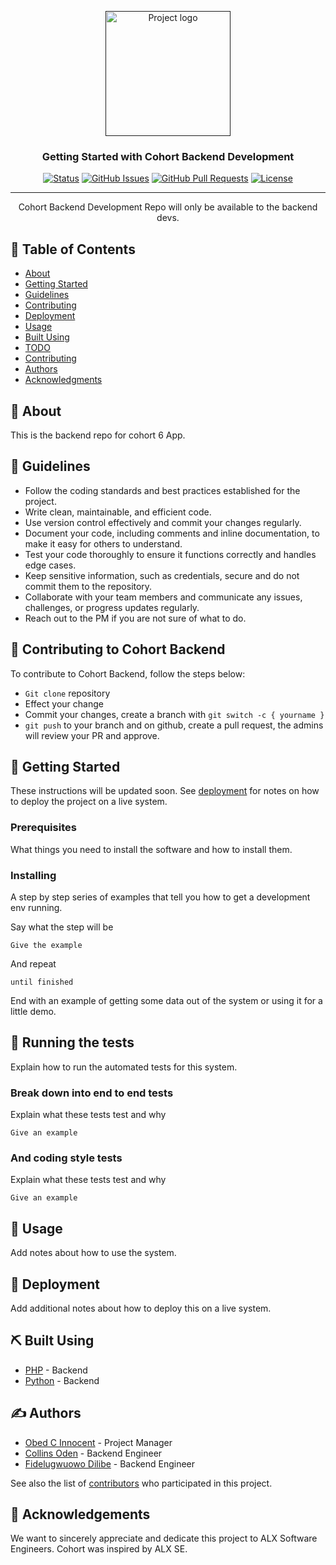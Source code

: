 <p align="center">
  <a href="" rel="noopener">
 <img width=200px height=200px src="https://i.imgur.com/6wj0hh6.jpg" alt="Project logo"></a>
</p>

<h3 align="center">Getting Started with Cohort Backend Development</h3>

<div align="center">

[![Status](https://img.shields.io/badge/status-active-success.svg)]()
[![GitHub Issues](https://img.shields.io/github/issues/kylelobo/The-Documentation-Compendium.svg)](https://github.com/Cohort6-lab/Cohort-Backend-Dev/issues)
[![GitHub Pull Requests](https://img.shields.io/github/issues-pr/kylelobo/The-Documentation-Compendium.svg)](https://github.com/Cohort6-lab/Cohort-Backend-Dev/pulls)
[![License](https://img.shields.io/badge/license-MIT-blue.svg)](/LICENSE)

</div>

---

<p align="center"> Cohort Backend Development Repo will only be available to the backend devs.
    <br>
</p>

## 📝 Table of Contents

- [About](#about)
- [Getting Started](#getting_started)
- [Guidelines](#guidelines)
- [Contributing](#contributing)
- [Deployment](#deployment)
- [Usage](#usage)
- [Built Using](#built_using)
- [TODO](../TODO.md)
- [Contributing](../CONTRIBUTING.md)
- [Authors](#authors)
- [Acknowledgments](#acknowledgement)

## 🧐 About <a name = "about"></a>
This is the backend repo for cohort 6 App.

## 🏁 Guidelines <a name = "getting_started"></a>
- Follow the coding standards and best practices established for the project.
- Write clean, maintainable, and efficient code.
- Use version control effectively and commit your changes regularly.
- Document your code, including comments and inline documentation, to make it easy for others to understand.
- Test your code thoroughly to ensure it functions correctly and handles edge cases.
- Keep sensitive information, such as credentials, secure and do not commit them to the repository.
- Collaborate with your team members and communicate any issues, challenges, or progress updates regularly.
- Reach out to the PM if you are not sure of what to do.

## 🏁 Contributing to Cohort Backend <a name = "contributing"></a>
To contribute to Cohort Backend, follow the steps below:
- ``` Git clone ``` repository
- Effect your change
- Commit your changes, create a branch with ```git switch -c { yourname } ```
- ``` git push ``` to your branch and on github, create a pull request, the admins will review your PR and approve.

## 🏁 Getting Started <a name = "getting_started"></a>

These instructions will be updated soon. See [deployment](#deployment) for notes on how to deploy the project on a live system.

### Prerequisites

What things you need to install the software and how to install them.



### Installing

A step by step series of examples that tell you how to get a development env running.

Say what the step will be

```
Give the example
```

And repeat

```
until finished
```

End with an example of getting some data out of the system or using it for a little demo.



## 🔧 Running the tests <a name = "tests"></a>

Explain how to run the automated tests for this system.

### Break down into end to end tests

Explain what these tests test and why

```
Give an example
```

### And coding style tests

Explain what these tests test and why

```
Give an example
```

## 🎈 Usage <a name="usage"></a>

Add notes about how to use the system.

## 🚀 Deployment <a name = "deployment"></a>

Add additional notes about how to deploy this on a live system.

## ⛏️ Built Using <a name = "built_using"></a>

- [PHP](https://www.php.net/) - Backend
- [Python](https://python.org/) - Backend

## ✍️ Authors <a name = "authors"></a>

- [Obed C Innocent](https://github.com/obed4life) - Project Manager
- [Collins Oden](https://github.com/collinsoden22) - Backend Engineer
- [Fidelugwuowo Dilibe](https://github.com/Ddilibe) - Backend Engineer

See also the list of [contributors](https://github.com/Cohort6-lab/Cohort-Backend-Dev/contributors) who participated in this project.

## 🎉 Acknowledgements <a name = "acknowledgement"></a>

We want to sincerely appreciate and dedicate this project to ALX Software Engineers.
Cohort was inspired by ALX SE.
